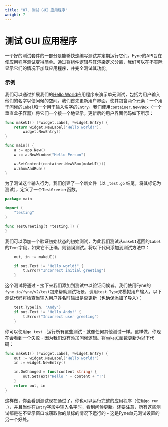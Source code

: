 ```yaml
---
title: "07. 测试 GUI 应用程序"
weight: 7
---
```


# 测试 GUI 应用程序

一个好的测试套件的一部分是能够快速编写测试并定期运行它们。Fyne的API旨在使应用程序测试变得简单。通过将组件逻辑与其渲染定义分离，我们可以在不实际显示它们的情况下加载应用程序，并完全测试其功能。

### 示例

我们可以通过扩展我们的[Hello World](/docs/01-started/02-hello)应用程序来演示单元测试，包括为用户输入他们的名字以便问候的空间。我们首先更新用户界面，使其包含两个元素：一个用于问候的`Label`和一个用于输入名字的`Entry`。我们使用`container.NewVBox`（一个垂直盒子容器）将它们一个接一个地显示。更新后的用户界面代码如下所示：

```go
func makeUI() (*widget.Label, *widget.Entry) {
	return widget.NewLabel("Hello world!"),
		widget.NewEntry()
}

func main() {
	a := app.New()
	w := a.NewWindow("Hello Person")

	w.SetContent(container.NewVBox(makeUI()))
	w.ShowAndRun()
}
```

为了测试这个输入行为，我们创建了一个新文件（以 `_test.go` 结尾，将其标记为测试），定义了一个`TestGreeter`函数。

```go
package main

import (
	"testing"
)

func TestGreeting(t *testing.T) {
}
```

我们可以添加一个验证初始状态的初始测试，为此我们测试从`makeUI`返回的`Label`的`Text`字段，如果它不正确，则错误测试。将以下代码添加到测试方法中：

```go
	out, in := makeUI()

	if out.Text != "Hello world!" {
		t.Error("Incorrect initial greeting")
	}
```

这个测试将通过 - 接下来我们添加到测试中以验证问候者。我们使用Fyne的`fyne.io/fyne/v2/test`包来帮助测试场景，调用`test.Type`来模拟用户输入。以下测试代码将检查当输入用户姓名时输出是否更新（也确保添加了导入）：

```go
	test.Type(in, "Andy")
	if out.Text != "Hello Andy!" {
		t.Error("Incorrect user greeting")
	}
```

你可以使用`go test .`运行所有这些测试 - 就像任何其他测试一样。这样做，你现在会看到一个失败 - 因为我们没有添加问候逻辑。将`makeUI`函数更新为以下代码：

```go
func makeUI() (*widget.Label, *widget.Entry) {
	out := widget.NewLabel("Hello world!")
	in := widget.NewEntry()

	in.OnChanged = func(content string) {
		out.SetText("Hello " + content + "!")
	}
	return out, in
}
```

这样做，你会看到测试现在通过了。你也可以运行完整的应用程序（使用`go run .`），并且当你在`Entry`字段中输入名字时，看到问候更新。还要注意，所有这些测试都是在不显示窗口或窃取你的鼠标的情况下运行的 - 这是Fyne单元测试设置的另一个好处。

